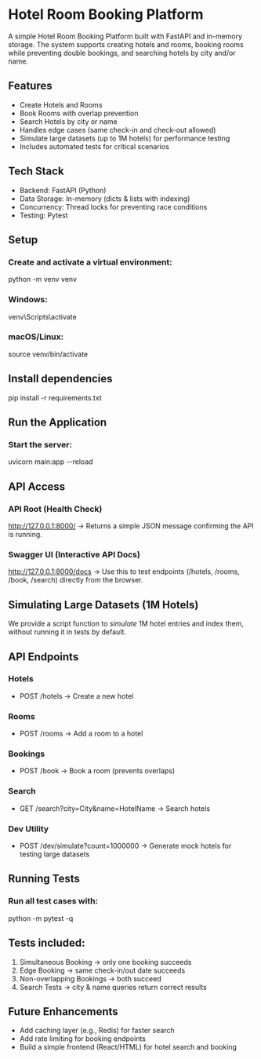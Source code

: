 # Hotel Room Booking Platform 

A simple Hotel Room Booking Platform built with FastAPI and in-memory storage.
The system supports creating hotels and rooms, booking rooms while preventing double bookings, and searching hotels by city and/or name.

## Features
- Create Hotels and Rooms
- Book Rooms with overlap prevention
- Search Hotels by city or name
- Handles edge cases (same check-in and check-out allowed)
- Simulate large datasets (up to 1M hotels) for performance testing
- Includes automated tests for critical scenarios

## Tech Stack
- Backend: FastAPI (Python)
- Data Storage: In-memory (dicts & lists with indexing)
- Concurrency: Thread locks for preventing race conditions
- Testing: Pytest

## Setup
### Create and activate a virtual environment:
python -m venv venv
### Windows: 
venv\Scripts\activate
### macOS/Linux:
source venv/bin/activate

## Install dependencies
pip install -r requirements.txt

## Run the Application
### Start the server:
uvicorn main:app --reload

## API Access

### API Root (Health Check)
http://127.0.0.1:8000/
→ Returns a simple JSON message confirming the API is running.

### Swagger UI (Interactive API Docs)
http://127.0.0.1:8000/docs
→ Use this to test endpoints (/hotels, /rooms, /book, /search) directly from the browser.

## Simulating Large Datasets (1M Hotels)
We provide a script function to _simulate_ 1M hotel entries and index them, without running it in tests by default.

## API Endpoints
### Hotels
- POST /hotels → Create a new hotel

### Rooms
- POST /rooms → Add a room to a hotel

### Bookings
- POST /book → Book a room (prevents overlaps)

### Search
- GET /search?city=City&name=HotelName → Search hotels

### Dev Utility
- POST /dev/simulate?count=1000000 → Generate mock hotels for testing large datasets

## Running Tests
### Run all test cases with:
python -m pytest -q

## Tests included:

1. Simultaneous Booking → only one booking succeeds
2. Edge Booking → same check-in/out date succeeds
3. Non-overlapping Bookings → both succeed
4. Search Tests → city & name queries return correct results

## Future Enhancements

- Add caching layer (e.g., Redis) for faster search
- Add rate limiting for booking endpoints
- Build a simple frontend (React/HTML) for hotel search and booking
